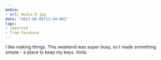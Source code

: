 ```yaml
---
media:
- url: media-0.jpg
date: "2012-08-06T11:44:00Z"
tags:
- imported
- from-facebook
---
```

I like making things. This weekend was super busy, so I made something simple - a place to keep my keys. Voila:
